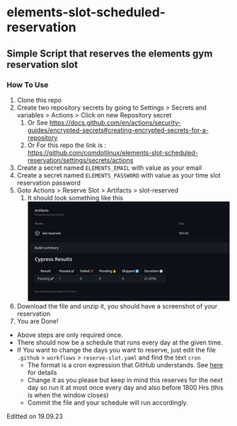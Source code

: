 # elements-slot-scheduled-reservation

## Simple Script that reserves the elements gym reservation slot

### How To Use
1. Clone this repo
1. Create two repository secrets by going to Settings > Secrets and variables > Actions > Click on new Repository secret
    1. Or See https://docs.github.com/en/actions/security-guides/encrypted-secrets#creating-encrypted-secrets-for-a-repository
    1. Or For this repo the link is : https://github.com/comdotlinux/elements-slot-scheduled-reservation/settings/secrets/actions
1. Create a secret named `ELEMENTS_EMAIL` with value as your email
1. Create a secret named `ELEMENTS_PASSWORD` with value as your time slot reservation password
1. Goto Actions > Reserve Slot > Artifacts > slot-reserved
    1. It should look something like this ![screenshot zip](./image.png) 
1. Download the file and unzip it, you should have a screenshot of your reservation
1. You are Done!

* Above steps are only required once.
* There should now be a schedule that runs every day at the given time.
* If You want to change the days you want to reserve, just edit the file `.github` > `workflows` > `reserve-slot.yaml` and find the text `cron`
    * The format is a cron expression that GitHub understands. See [here](https://docs.github.com/en/actions/using-workflows/events-that-trigger-workflows#schedule) for details
    * Change it as you please but keep in mind this reserves for the next day so run it at most once every day and also before 1800 Hrs (this is when the window closes)
    * Commit the file and your schedule will run accordingly.
 
Editted on 19.09.23
